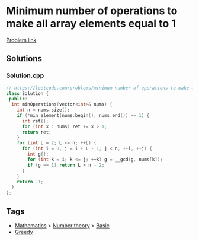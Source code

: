 # Minimum number of operations to make all array elements equal to 1

[Problem link](https://leetcode.com/problems/minimum-number-of-operations-to-make-all-array-elements-equal-to-)

## Solutions


### Solution.cpp
```cpp
// https://leetcode.com/problems/minimum-number-of-operations-to-make-all-array-elements-equal-to-
class Solution {
 public:
  int minOperations(vector<int>& nums) {
    int n = nums.size();
    if (*min_element(nums.begin(), nums.end()) == 1) {
      int ret{};
      for (int x : nums) ret += x > 1;
      return ret;
    }
    for (int L = 2; L <= n; ++L) {
      for (int i = 0, j = i + L - 1; j < n; ++i, ++j) {
        int g{};
        for (int k = i; k <= j; ++k) g = __gcd(g, nums[k]);
        if (g == 1) return L + n - 2;
      }
    }
    return -1;
  }
};
```
## Tags

* [Mathematics](/Collections/mathematics.md#mathematics) > [Number theory](/Collections/mathematics.md#number-theory) > [Basic](/Collections/mathematics.md#basic)
* [Greedy](/Collections/greedy.md#greedy)
